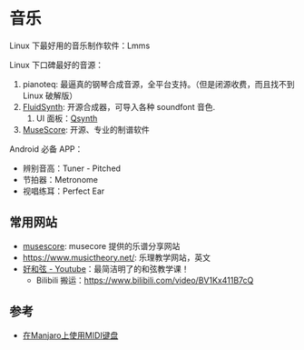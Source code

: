 # 音乐

Linux 下最好用的音乐制作软件：Lmms

Linux 下口碑最好的音源：

1. pianoteq: 最逼真的钢琴合成音源，全平台支持。（但是闭源收费，而且找不到 Linux 破解版）
2. [FluidSynth](https://github.com/FluidSynth/fluidsynth): 开源合成器，可导入各种 soundfont 音色.
   1. UI 面板：[Qsynth](https://github.com/rncbc/qsynth)
3. [MuseScore](https://musescore.org/): 开源、专业的制谱软件

Android 必备 APP：

- 辨别音高：Tuner - Pitched
- 节拍器：Metronome
- 视唱练耳：Perfect Ear

## 常用网站

- [musescore](https://musescore.com/): musecore 提供的乐谱分享网站
- <https://www.musictheory.net/>: 乐理教学网站，英文
- [好和弦 - Youtube](https://www.youtube.com/channel/UCVXstWyJeO6No3jYELxYrjg)：最简洁明了的和弦教学课！
   - Bilibili 搬运：<https://www.bilibili.com/video/BV1Kx411B7cQ>

## 参考

- [在Manjaro上使用MIDI键盘](https://lwnlh.com/11.html)
